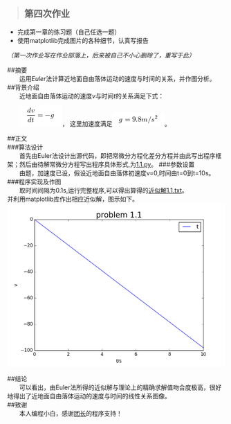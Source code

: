 >## 第四次作业
- 完成第一章的练习题（自己任选一题）
- 使用matplotlib完成图片的各种细节，认真写报告

*（第一次作业写在作业部落上，后来被自己不小心删除了，重写于此）*

##摘要  
　　运用*Euler*法计算近地面自由落体运动的速度与时间的关系，并作图分析。  
##背景介绍  
　　近地面自由落体运动的速度*v*与时间*t*的关系满足下式：  

　　![](https://raw.githubusercontent.com/XiaobudianChen/computationalphysics_N2013301020075/master/chapter1/exercise_4/公式1.png)，
这里加速度满足![](https://raw.githubusercontent.com/XiaobudianChen/computationalphysics_N2013301020075/master/chapter1/exercise_4/公式2.png)。

##正文  
###算法设计  
　　首先由Euler法设计出源代码，即把常微分方程化差分方程并由此写出程序框架；然后由待解常微分方程写出程序具体形式,为[1.1.py](https://raw.githubusercontent.com/XiaobudianChen/computationalphysics_N2013301020075/master/chapter1/exercise_4/1.1.py)。
###参数设置  
　　由题，加速度已设，假设近地面自由落体初速度v=0,时间由t=0到t=10s。  
###程序实现及作图  
　　取时间间隔为0.1s,运行完整程序,可以得出算得的[近似解1.1.txt](https://raw.githubusercontent.com/XiaobudianChen/computationalphysics_N2013301020075/master/chapter1/exercise_4/1.1.txt)。  
并利用matplotlib库作出相应近似解，图示如下。![图1.1.png](https://raw.githubusercontent.com/XiaobudianChen/computationalphysics_N2013301020075/master/chapter1/exercise_4/1.1.png)

##结论  
　　可以看出，由Euler法所得的近似解与理论上的精确求解值吻合度极高，很好地得出了近地面自由落体运动的速度与时间的线性关系图像。  
##致谢  
　　本人编程小白，感谢[团长](https://github.com/Tuanzhang0531)的程序支持！  
